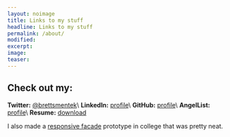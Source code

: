 ```yaml
---
layout: noimage
title: Links to my stuff
headline: Links to my stuff
permalink: /about/
modified:
excerpt: 
image:
teaser:
---
```


## Check out my:

**Twitter:** [@brettsmentek](http://twitter.com/brettsmentek)\\
**LinkedIn:** [profile](https://www.linkedin.com/in/brettsmentek)\\
**GitHub:** [profile](https://github.com/brettsmentek)\\
**AngelList:** [profile](https://angel.co/smentek)\\
**Resume:** [download](https://standardresume.co/BrettSmentek)

I also made a [responsive facade](https://brettsmentek.github.io/media/Light-responsive-facade-prototype.pdf) prototype in college that was pretty neat.
